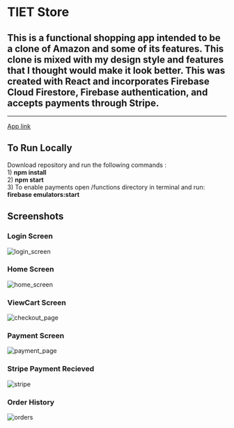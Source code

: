 <h1>TIET Store</h1> <h2>This is a functional shopping app intended to be a clone of Amazon and some of its features. This clone is mixed with my design style and features that I thought would make it look better. This was created with React and incorporates Firebase Cloud Firestore, Firebase authentication, and accepts payments through Stripe.</h2> 
<hr></hr>
 <a href="https://clone-67066.web.app/"> App link </a> 
 <h2> To Run Locally </h2>
 <p>
 Download repository and run the following commands :<br>
 1) <strong>npm install</strong><br>
 2) <strong>npm start</strong><br>
 3) To enable payments open /functions directory in terminal and run: <strong>firebase emulators:start</strong>
 </p>
 <h2> Screenshots </h2> 
<h3>Login Screen</h3>

![login_screen](https://user-images.githubusercontent.com/62656507/165994602-0226eca5-0c9c-4592-9745-1e3b00aabe81.png)

<h3>Home Screen</h3>

![home_screen](https://user-images.githubusercontent.com/62656507/165995492-e2f1d028-70f5-465a-b245-9683063acca3.png)

<h3>ViewCart Screen</h3>

![checkout_page](https://user-images.githubusercontent.com/62656507/165995586-40ede27d-1748-43c0-a20b-e6780bb7df3d.png)
<h3>Payment Screen</h3>

![payment_page](https://user-images.githubusercontent.com/62656507/165995870-39588004-981c-4b3e-8c1a-2a9b578bfecc.png)

<h3>Stripe Payment Recieved</h3>

![stripe](https://user-images.githubusercontent.com/62656507/165996097-f439ebed-e67f-41f2-ba3e-124d8b7e1d16.png)

<h3>Order History</h3>

![orders](https://user-images.githubusercontent.com/62656507/165996067-2b91ca69-782d-454e-82d7-76442ed43bfd.png)
